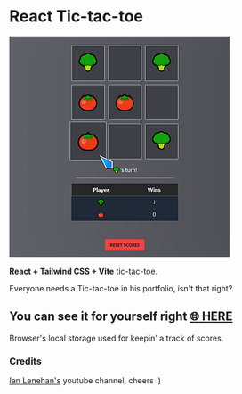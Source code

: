 # React Tic-tac-toe

[![](.img/ex.png)](https://warchalowski.pl/pro/curved-outside-sidebar/)

**React + Tailwind CSS + Vite** tic-tac-toe.

Everyone needs a Tic-tac-toe in his portfolio, isn't that right?

## You can see it for yourself right [:globe_with_meridians: HERE](https://kwarchalowski.github.io/react-tictactoe/)

Browser's local storage used for keepin' a track of scores.

### Credits

 [Ian Lenehan's](https://www.youtube.com/c/IanLenehan) youtube channel, cheers :)
